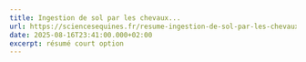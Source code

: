 ```yaml
---
title: Ingestion de sol par les chevaux...
url: https://sciencesequines.fr/resume-ingestion-de-sol-par-les-chevaux-de-sport-au-paturage-jurjanz-stefan-et-al-2021/
date: 2025-08-16T23:41:00.000+02:00
excerpt: résumé court option
---
```

